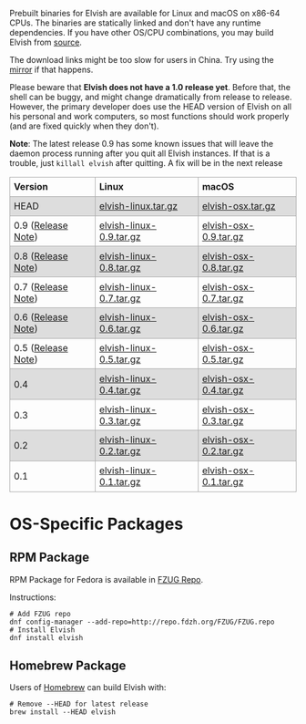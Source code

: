 Prebuilt binaries for Elvish are available for Linux and macOS on x86-64 CPUs.
The binaries are statically linked and don't have any runtime dependencies.
If you have other OS/CPU combinations, you may build Elvish from
[source](https://github.com/elves/elvish).

The download links might be too slow for users in China. Try using the
[mirror](https://cn.dl.elvish.io) if that happens.

Please beware that **Elvish does not have a 1.0 release yet**. Before that, the
shell can be buggy, and might change dramatically from release to release.
However, the primary developer does use the HEAD version of Elvish on all his
personal and work computers, so most functions should work properly (and are
fixed quickly when they don't).

**Note**: The latest release 0.9 has some known issues that will leave the
daemon process running after you quit all Elvish instances. If that is a
trouble, just `killall elvish` after quitting. A fix will be in the next
release

<style>
  table {
    border-collapse: collpase;
    width: 100%
  }
  td, th {
    border: 1px solid #aaa;
    text-align: left;
    padding: 0.4em;
  }
  tr:nth-child(even) {
    background-color: #ddd;
  }
</style>

<table>
  <tr>
    <th>Version</th>
    <th>Linux</th>
    <th>macOS</th>
  </tr>
  <tr>
    <td>HEAD</td>
    <td><a href="https://dl.elvish.io/elvish-linux.tar.gz">elvish-linux.tar.gz</a></td>
    <td><a href="https://dl.elvish.io/elvish-osx.tar.gz">elvish-osx.tar.gz</a></td>
  </tr>
  <tr>
    <td>0.9 (<a href="/blog/0.9-release-notes.html">Release Note</a>)</td>
    <td><a href="https://dl.elvish.io/elvish-0.9-linux.tar.gz">elvish-linux-0.9.tar.gz</a></td>
    <td><a href="https://dl.elvish.io/elvish-0.9-osx.tar.gz">elvish-osx-0.9.tar.gz</a></td>
  </tr>
  <tr>
    <td>0.8 (<a href="https://github.com/elves/elvish/releases/tag/0.8">Release Note</a>)</td>
    <td><a href="https://dl.elvish.io/elvish-0.8-linux.tar.gz">elvish-linux-0.8.tar.gz</a></td>
    <td><a href="https://dl.elvish.io/elvish-0.8-osx.tar.gz">elvish-osx-0.8.tar.gz</a></td>
  </tr>
  <tr>
    <td>0.7 (<a href="https://github.com/elves/elvish/releases/tag/0.7">Release Note</a>)</td>
    <td><a href="https://dl.elvish.io/elvish-0.7-linux.tar.gz">elvish-linux-0.7.tar.gz</a></td>
    <td><a href="https://dl.elvish.io/elvish-0.7-osx.tar.gz">elvish-osx-0.7.tar.gz</a></td>
  </tr>
  <tr>
    <td>0.6 (<a href="https://github.com/elves/elvish/releases/tag/0.6">Release Note</a>)</td>
    <td><a href="https://dl.elvish.io/elvish-0.6-linux.tar.gz">elvish-linux-0.6.tar.gz</a></td>
    <td><a href="https://dl.elvish.io/elvish-0.6-osx.tar.gz">elvish-osx-0.6.tar.gz</a></td>
  </tr>
  <tr>
    <td>0.5 (<a href="https://github.com/elves/elvish/releases/tag/0.5">Release Note</a>)</td>
    <td><a href="https://dl.elvish.io/elvish-0.5-linux.tar.gz">elvish-linux-0.5.tar.gz</a></td>
    <td><a href="https://dl.elvish.io/elvish-0.5-osx.tar.gz">elvish-osx-0.5.tar.gz</a></td>
  </tr>
  <tr>
    <td>0.4</td>
    <td><a href="https://dl.elvish.io/elvish-0.4-linux.tar.gz">elvish-linux-0.4.tar.gz</a></td>
    <td><a href="https://dl.elvish.io/elvish-0.4-osx.tar.gz">elvish-osx-0.4.tar.gz</a></td>
  </tr>
  <tr>
    <td>0.3</td>
    <td><a href="https://dl.elvish.io/elvish-0.3-linux.tar.gz">elvish-linux-0.3.tar.gz</a></td>
    <td><a href="https://dl.elvish.io/elvish-0.3-osx.tar.gz">elvish-osx-0.3.tar.gz</a></td>
  </tr>
  <tr>
    <td>0.2</td>
    <td><a href="https://dl.elvish.io/elvish-0.2-linux.tar.gz">elvish-linux-0.2.tar.gz</a></td>
    <td><a href="https://dl.elvish.io/elvish-0.2-osx.tar.gz">elvish-osx-0.2.tar.gz</a></td>
  </tr>
  <tr>
    <td>0.1</td>
    <td><a href="https://dl.elvish.io/elvish-0.1-linux.tar.gz">elvish-linux-0.1.tar.gz</a></td>
    <td><a href="https://dl.elvish.io/elvish-0.1-osx.tar.gz">elvish-osx-0.1.tar.gz</a></td>
  </tr>
</table>

# OS-Specific Packages

## RPM Package

RPM Package for Fedora is available in [FZUG Repo](https://github.com/FZUG/repo/wiki/Add-FZUG-Repository).

Instructions:

```elvish
# Add FZUG repo
dnf config-manager --add-repo=http://repo.fdzh.org/FZUG/FZUG.repo
# Install Elvish
dnf install elvish
```

## Homebrew Package

Users of [Homebrew](http://brew.sh) can build Elvish with:

```elvish
# Remove --HEAD for latest release
brew install --HEAD elvish
```
